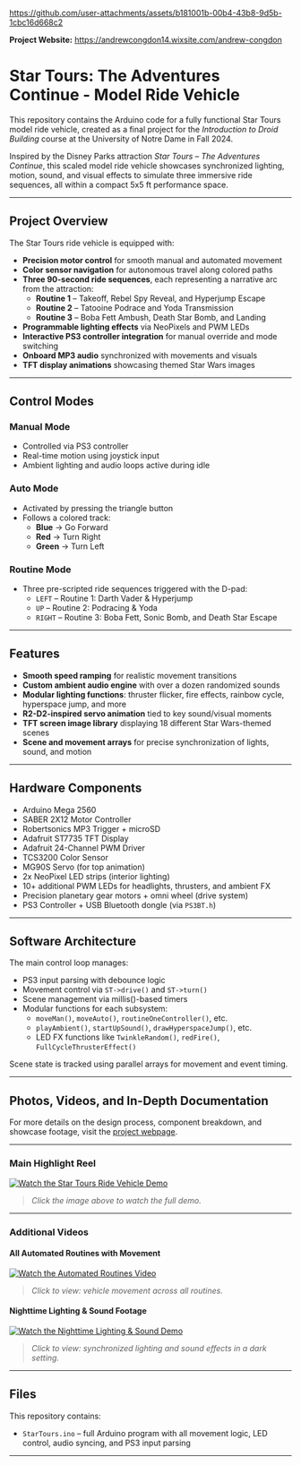 https://github.com/user-attachments/assets/b181001b-00b4-43b8-9d5b-1cbc16d668c2


**Project Website:** https://andrewcongdon14.wixsite.com/andrew-congdon

# Star Tours: The Adventures Continue - Model Ride Vehicle

This repository contains the Arduino code for a fully functional Star Tours model ride vehicle, created as a final project for the *Introduction to Droid Building* course at the University of Notre Dame in Fall 2024.

Inspired by the Disney Parks attraction *Star Tours – The Adventures Continue*, this scaled model ride vehicle showcases synchronized lighting, motion, sound, and visual effects to simulate three immersive ride sequences, all within a compact 5x5 ft performance space.

---

## Project Overview

The Star Tours ride vehicle is equipped with:
- **Precision motor control** for smooth manual and automated movement
- **Color sensor navigation** for autonomous travel along colored paths
- **Three 90-second ride sequences**, each representing a narrative arc from the attraction:
  - **Routine 1** – Takeoff, Rebel Spy Reveal, and Hyperjump Escape
  - **Routine 2** – Tatooine Podrace and Yoda Transmission
  - **Routine 3** – Boba Fett Ambush, Death Star Bomb, and Landing
- **Programmable lighting effects** via NeoPixels and PWM LEDs
- **Interactive PS3 controller integration** for manual override and mode switching
- **Onboard MP3 audio** synchronized with movements and visuals
- **TFT display animations** showcasing themed Star Wars images

---

## Control Modes

### Manual Mode
- Controlled via PS3 controller
- Real-time motion using joystick input
- Ambient lighting and audio loops active during idle

### Auto Mode
- Activated by pressing the triangle button
- Follows a colored track:
  - **Blue** → Go Forward
  - **Red** → Turn Right
  - **Green** → Turn Left

### Routine Mode
- Three pre-scripted ride sequences triggered with the D-pad:
  - `LEFT` – Routine 1: Darth Vader & Hyperjump
  - `UP` – Routine 2: Podracing & Yoda
  - `RIGHT` – Routine 3: Boba Fett, Sonic Bomb, and Death Star Escape

---

## Features

- **Smooth speed ramping** for realistic movement transitions
- **Custom ambient audio engine** with over a dozen randomized sounds
- **Modular lighting functions**: thruster flicker, fire effects, rainbow cycle, hyperspace jump, and more
- **R2-D2-inspired servo animation** tied to key sound/visual moments
- **TFT screen image library** displaying 18 different Star Wars-themed scenes
- **Scene and movement arrays** for precise synchronization of lights, sound, and motion

---

## Hardware Components

- Arduino Mega 2560
- SABER 2X12 Motor Controller
- Robertsonics MP3 Trigger + microSD
- Adafruit ST7735 TFT Display
- Adafruit 24-Channel PWM Driver
- TCS3200 Color Sensor
- MG90S Servo (for top animation)
- 2x NeoPixel LED strips (interior lighting)
- 10+ additional PWM LEDs for headlights, thrusters, and ambient FX
- Precision planetary gear motors + omni wheel (drive system)
- PS3 Controller + USB Bluetooth dongle (via `PS3BT.h`)

---

## Software Architecture

The main control loop manages:
- PS3 input parsing with debounce logic
- Movement control via `ST->drive()` and `ST->turn()`
- Scene management via millis()-based timers
- Modular functions for each subsystem:
  - `moveMan()`, `moveAuto()`, `routineOneController()`, etc.
  - `playAmbient()`, `startUpSound()`, `drawHyperspaceJump()`, etc.
  - LED FX functions like `TwinkleRandom()`, `redFire()`, `FullCycleThrusterEffect()`

Scene state is tracked using parallel arrays for movement and event timing.

---

## Photos, Videos, and In-Depth Documentation

For more details on the design process, component breakdown, and showcase footage, visit the [project webpage](https://andrewcongdon14.wixsite.com/andrew-congdon/star-tours-ride-vehicle-model).

---

### Main Highlight Reel

[![Watch the Star Tours Ride Vehicle Demo](https://img.youtube.com/vi/Z52RZPWkk8M/0.jpg)](https://www.youtube.com/watch?v=Z52RZPWkk8M)

> *Click the image above to watch the full demo.*

---

### Additional Videos

#### All Automated Routines with Movement  
[![Watch the Automated Routines Video](https://img.youtube.com/vi/Ua834crMiS8/0.jpg)](https://www.youtube.com/watch?v=Ua834crMiS8&t=33s)  
> *Click to view: vehicle movement across all routines.*

#### Nighttime Lighting & Sound Footage  
[![Watch the Nighttime Lighting & Sound Demo](https://img.youtube.com/vi/c_MUbfIIzZo/0.jpg)](https://www.youtube.com/watch?v=c_MUbfIIzZo)  
> *Click to view: synchronized lighting and sound effects in a dark setting.*
      
---

## Files

This repository contains:
- `StarTours.ino` – full Arduino program with all movement logic, LED control, audio syncing, and PS3 input parsing

---
